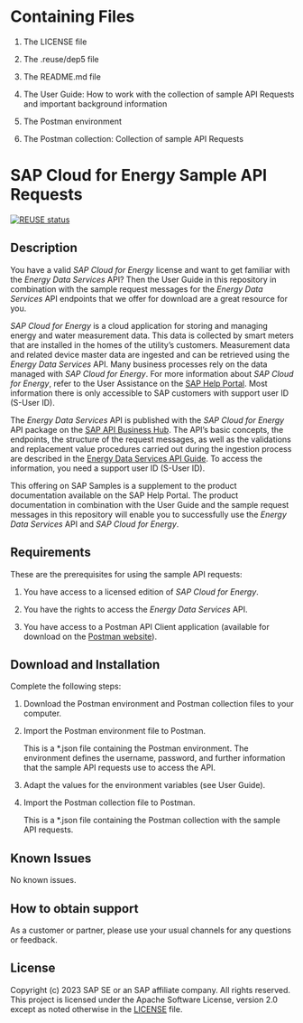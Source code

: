 # Containing Files

1. The LICENSE file

2. The .reuse/dep5 file

3. The README.md file

4. The User Guide: How to work with the collection of sample API Requests and important background information

5. The Postman environment

6. The Postman collection: Collection of sample API Requests

# SAP Cloud for Energy Sample API Requests

[![REUSE status](https://api.reuse.software/badge/github.com/SAP-samples/cloud-for-energy-api-samples)](https://api.reuse.software/info/github.com/SAP-samples/cloud-for-energy-api-samples)

## Description
You have a valid *SAP Cloud for Energy* license and want to get familiar with the *Energy Data Services* API? Then the User Guide in this repository in combination with the sample request messages for the *Energy Data Services* API endpoints that we offer for download are a great resource for you.

*SAP Cloud for Energy* is a cloud application for storing and managing energy and water measurement data. This data is collected by smart meters that are installed in the homes of the utility’s customers. Measurement data and related device master data are ingested and can be retrieved using the *Energy Data Services* API. Many business processes rely on the data managed with *SAP Cloud for Energy*.
For more information about *SAP Cloud for Energy*, refer to the User Assistance on the [SAP Help Portal](https://help.sap.com/docs/SAP_Cloud_for_Energy). 
Most information there is only accessible to SAP customers with support user ID (S-User ID).

The *Energy Data Services* API is published with the *SAP Cloud for Energy* API package on the [SAP API Business Hub](https://api.sap.com/package/SAPC4EEDSAPIs/overview).
The API’s basic concepts, the endpoints, the structure of the request messages, as well as the validations and replacement value procedures carried out during the ingestion process are described in the [Energy Data Services API Guide](https://help.sap.com/docs/SAP_Cloud_for_Energy/960d94470c744a1fa72121ac63fa9d04/3077eb89ea66478c941246afb2b4192c.html?version=CLOUD). 
To access the information, you need a support user ID (S-User ID).

This offering on SAP Samples is a supplement to the product documentation available on the SAP Help Portal. The product documentation in combination with the User Guide and the sample request messages in this repository will enable you to successfully use the *Energy Data Services* API and *SAP Cloud for Energy*.

## Requirements
These are the prerequisites for using the sample API requests:
 
1. You have access to a licensed edition of *SAP Cloud for Energy*.

2. You have the rights to access the *Energy Data Services* API.

3. You have access to a Postman API Client application (available for download on the [Postman website](https://www.postman.com)).

## Download and Installation
Complete the following steps:

1. Download the Postman environment and Postman collection files to your computer.

2. Import the Postman environment file to Postman.

	This is a *.json file containing the Postman environment. The environment defines the username, password, and further information that the sample API requests use to access the API. 

3. Adapt the values for the environment variables (see User Guide).

4. Import the Postman collection file to Postman.

	This is a *.json file containing the Postman collection with the sample API requests.
 
## Known Issues
No known issues.

## How to obtain support
As a customer or partner, please use your usual channels for any questions or feedback.
 
## License
Copyright (c) 2023 SAP SE or an SAP affiliate company. All rights reserved. This project is licensed under the Apache Software License, version 2.0 except as noted otherwise in the [LICENSE](LICENSE) file.
